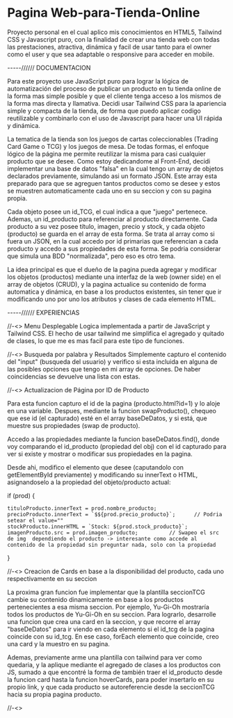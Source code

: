 # Pagina Web-para-Tienda-Online

Proyecto personal en el cual aplico mis conocimientos en HTML5, Tailwind CSS y Javascript puro, con la finalidad de crear una tienda web con todas las prestaciones, atractiva, dinámica y facil de usar tanto para el owner como el user y que sea adaptable o responsive para acceder en mobile.  


-----////// DOCUMENTACION

Para este proyecto use JavaScript puro para lograr la lógica de automatización del proceso de publicar un producto en tu tienda online de la forma mas simple posible y que el cliente tenga acceso a los mismos de la forma mas directa y llamativa. Decidi usar Tailwind CSS para la apariencia simple y compacta de la tienda, de forma que puedo aplicar codigo reutilizable y combinarlo con el uso de Javascript para hacer una UI rápida y dinámica. 

La tematica de la tienda son los juegos de cartas coleccionables (Trading Card Game o TCG) y los juegos de mesa. De todas formas, el enfoque lógico de la página me permite reutilizar la misma para casi cualquier producto que se desee. Como estoy dedicandome al Front-End, decidi implementar una base de datos "falsa" en la cual tengo un array de objetos 
declarados previamente, simulando asi un formato JSON. Este array esta preparado para que se agreguen tantos productos como se desee y estos se muestren automaticamente cada uno en su seccion y con su pagina propia.

Cada objeto posee un id_TCG, el cual indica a que "juego" pertenece. Ademas, un id_producto para referenciar al producto directamente. Cada producto a su vez posee título, imagen, precio y stock, y cada objeto (producto) se guarda en el array de esta forma. Se trata al array como si fuera un JSON, en la cual accedo por id primarias que referencian a cada producto y accedo a sus propiedades de esta forma. Se podria considerar que simula una BDD "normalizada", pero eso es otro tema. 

La idea principal es que el dueño de la pagina pueda agregar y modificar los objetos (productos) mediante una interfaz de la web (owner side) en el array de objetos (CRUD), y la pagina actualice su contenido de forma automatica y dinámica, en base a los productos existentes, sin tener que ir modificando uno por uno los atributos y clases de cada elemento HTML.



-----////// EXPERIENCIAS

//-<> Menu Desplegable
Logica implementada a partir de JavaScript y Tailwind CSS. El hecho de usar tailwind me simplifica el agregado y quitado de clases, lo que me es mas facil para este tipo de funciones.


//-<> Busqueda por palabra y Resultados
Simplemente capturo el contenido del "input" (busqueda del usuario) y verifico si esta incluida en alguna de las posibles opciones que tengo en mi array de opciones. De haber coincidencias se devuelve una lista con estas.  


//-<> Actualizacion de Página por ID de Producto

Para esta funcion capturo el id de la pagina (producto.html?id=1) y lo aloje en una variable. Despues, mediante la funcion swapProducto(), chequeo que ese id (el capturado) esté en el array baseDeDatos, y si está, que muestre sus propiedades (swap de producto).

Accedo a las propiedades mediante la funcion baseDeDatos.find(), donde voy comparando el id_producto (propiedad del obj) con el id capturado para ver si existe y mostrar o modificar sus propiedades en la pagina.
 
Desde ahi, modifico el elemento que desee (caputandolo con getElementById previamente) y modificando su innerText o HTML, asignandoselo a la propiedad del objeto/producto actual:

if (prod) { 

    tituloProducto.innerText = prod.nombre_producto;
    precioProducto.innerText = `$${prod.precio_producto}`;      // Podria setear el value=""
    stockProducto.innerHTML = `Stock: ${prod.stock_producto}`;
    imagenProducto.src = prod.imagen_producto;          // Swapeo el src de img  dependiendo el producto -> interesante como accede al contenido de la propiedad sin preguntar nada, solo con la propiedad
}



//-<> Creacion de Cards en base a la disponibilidad del producto, cada uno respectivamente en su seccion

La proxima gran funcion fue implementar que la plantilla seccionTCG cambie su contenido dinamicamente en base a los productos
pertenecientes a esa misma seccion. Por ejemplo, Yu-Gi-Oh mostraría todos los productos de Yu-Gi-Oh en su seccion. Para lograrlo,
desarrolle una funcion que crea una card en la seccion, y que recorre el array "baseDeDatos" para ir viendo en cada elemento si el
id_tcg de la pagina coincide con su id_tcg. En ese caso, forEach elemento que coincide, creo una card y la muestro en su pagina.

Ademas, previamente arme una plantilla con tailwind para ver como quedaria, y la aplique mediante el agregado de clases a los productos
con JS, sumado a que encontré la forma de también traer el id_producto desde la funcion card hasta la funcion hoverCards, para poder
insertarlo en su propio link, y que cada producto se autoreferencie desde la seccionTCG hacia su propia pagina producto.


//-<> 


